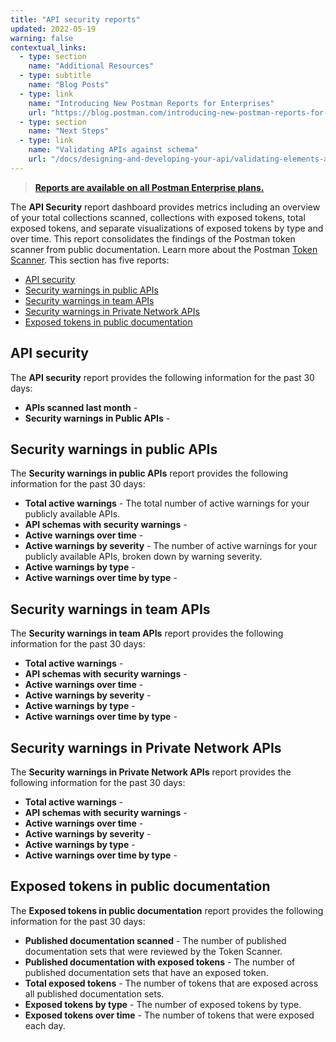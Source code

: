 ```yaml
---
title: "API security reports"
updated: 2022-05-19
warning: false
contextual_links:
  - type: section
    name: "Additional Resources"
  - type: subtitle
    name: "Blog Posts"
  - type: link
    name: "Introducing New Postman Reports for Enterprises"
    url: "https://blog.postman.com/introducing-new-postman-reports-for-enterprises/"
  - type: section
    name: "Next Steps"
  - type: link
    name: "Validating APIs against schema"
    url: "/docs/designing-and-developing-your-api/validating-elements-against-schema/"
---
```


> [**Reports are available on all Postman Enterprise plans.**](https://www.postman.com/pricing)

The **API Security** report dashboard provides metrics including an overview of your total collections scanned, collections with exposed tokens, total exposed tokens, and separate visualizations of exposed tokens by type and over time. This report consolidates the findings of the Postman token scanner from public documentation. Learn more about the Postman [Token Scanner](/docs/api-security/token-scanner/). This section has five reports:

* [API security](#api-security)
* [Security warnings in public APIs](#security-warnings-in-public-apis)
* [Security warnings in team APIs](#security-warnings-in-team-apis)
* [Security warnings in Private Network APIs](#security-warnings-in-private-network-apis)
* [Exposed tokens in public documentation](#exposed-tokens-in-public-documentation)

## API security

The **API security** report provides the following information for the past 30 days: <!-- TODO: should it be API security rather than security audit? -->

* **APIs scanned last month** -
* **Security warnings in Public APIs** -

## Security warnings in public APIs

The **Security warnings in public APIs** report provides the following information for the past 30 days:

* **Total active warnings** - The total number of active warnings for your publicly available APIs.
* **API schemas with security warnings** -
* **Active warnings over time** -
* **Active warnings by severity** - The number of active warnings for your publicly available APIs, broken down by warning severity.
* **Active warnings by type** -
* **Active warnings over time by type** -

## Security warnings in team APIs

The **Security warnings in team APIs** report provides the following information for the past 30 days:

* **Total active warnings** -
* **API schemas with security warnings** -
* **Active warnings over time** -
* **Active warnings by severity** -
* **Active warnings by type** -
* **Active warnings over time by type** -

## Security warnings in Private Network APIs

The **Security warnings in Private Network APIs** report provides the following information for the past 30 days:

* **Total active warnings** -
* **API schemas with security warnings** -
* **Active warnings over time** -
* **Active warnings by severity** -
* **Active warnings by type** -
* **Active warnings over time by type** -

## Exposed tokens in public documentation

The **Exposed tokens in public documentation** report provides the following information for the past 30 days:

* **Published documentation scanned** - The number of published documentation sets that were reviewed by the Token Scanner.
* **Published documentation with exposed tokens** - The number of published documentation sets that have an exposed token.
* **Total exposed tokens** - The number of tokens that are exposed across all published documentation sets.
* **Exposed tokens by type** - The number of exposed tokens by type.
* **Exposed tokens over time** - The number of tokens that were exposed each day.
